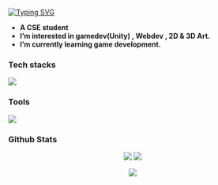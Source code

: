 [![Typing SVG](https://readme-typing-svg.demolab.com?font=Roboto&weight=900&size=30&duration=3000&pause=10000&color=1199FF&repeat=false&random=false&width=500&lines=Hi+there!+I'm+Tejas+Shrimali)](https://git.io/typing-svg)

+ <b>A CSE student</b>
+ <b>I’m interested in gamedev(Unity) , Webdev , 2D & 3D Art.</b>
+ <b>I’m currently learning game development.</b>


<!---
TejaDon360/TejaDon360 is a ✨ special ✨ repository because its `README.md` (this file) appears on your GitHub profile.
You can click the Preview link to take a look at your changes.
--->

<h3>Tech stacks</h3>
<p align="left">
  <a href="#">
    <img src="https://skillicons.dev/icons?i=html,css,javascript,python,nodejs" />
  </a>
</p>
<h3>Tools</h3>
<p align="left">
  <a href="#">
    <img src="https://skillicons.dev/icons?i=blender,unity,vscode" />
  </a>
</p>

<h3>Github Stats</h3>
<p align="center">
<img src="https://github-readme-streak-stats.herokuapp.com/?user=tejadon360&theme=transparent&title_color=1199ff0&border_radius=0&hide_border=true&include_all_commits=true&rank_icon=percentile&card_width=400" >
<img src="https://github-readme-stats.vercel.app/api/top-langs?username=tejadon360&theme=github_dark&bg_color=ffffff00&text_color=a4bbd0&border_radius=0&hide_border=true&layout=compact&card_width=350" />
</p>

<p align="center">
<img src="https://github-readme-stats.vercel.app/api?username=tejadon360&show_icons=true&theme=github_dark&bg_color=ffffff00&text_color=a4bbd0&border_radius=0&hide_border=true&include_all_commits=true&rank_icon=percentile&card_width=400" />
</p>
</p>

